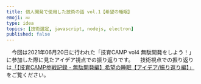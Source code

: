 ```yaml
---
title: 個人開発で使用した技術の話 vol.1【希望の睡眠】
emoji: 💤
type: idea
topics: [技術選定, javascript, nodejs, electron]
published: false
---
```


　今回は2021年06月20日に行われた「技育CAMP vol4 無駄開発をしよう！」に参加した際に見たアイデア視点での振り返りです。
　技術視点での振り返りは[「【技育CAMP参戦記録 - 無駄開発編】希望の睡眠【アイデア/振り返り編】」](introduce_desires-of-sheep_01)をご覧ください。

<!-- todo:記事の続きを書く -->